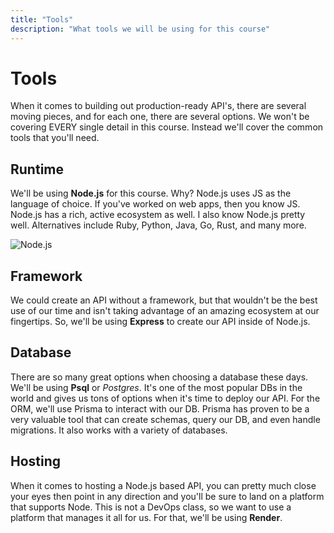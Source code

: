 ```yaml
---
title: "Tools"
description: "What tools we will be using for this course"
---
```


# Tools

When it comes to building out production-ready API's, there are several moving pieces, and for each one, there are several options. We won't be covering EVERY single detail in this course. Instead we'll cover the common tools that you'll need.

## Runtime

We'll be using **Node.js** for this course. Why? Node.js uses JS as the language of choice. If you've worked on web apps, then you know JS. Node.js has a rich, active ecosystem as well. I also know Node.js pretty well. Alternatives include Ruby, Python, Java, Go, Rust, and many more.

![Node.js](./images/iq.jpeg)

## Framework

We could create an API without a framework, but that wouldn't be the best use of our time and isn't taking advantage of an amazing ecosystem at our fingertips. So, we'll be using **Express** to create our API inside of Node.js.

## Database

There are so many great options when choosing a database these days. We'll be using **Psql** or _Postgres_. It's one of the most popular DBs in the world and gives us tons of options when it's time to deploy our API. For the ORM, we'll use Prisma to interact with our DB. Prisma has proven to be a very valuable tool that can create schemas, query our DB, and even handle migrations. It also works with a variety of databases.

## Hosting

When it comes to hosting a Node.js based API, you can pretty much close your eyes then point in any direction and you'll be sure to land on a platform that supports Node. This is not a DevOps class, so we want to use a platform that manages it all for us. For that, we'll be using **Render**.
